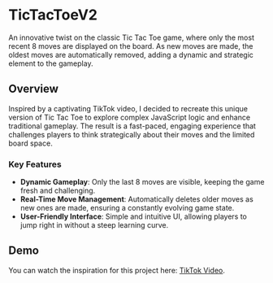 # TicTacToeV2

An innovative twist on the classic Tic Tac Toe game, where only the most recent 8 moves are displayed on the board. As new moves are made, the oldest moves are automatically removed, adding a dynamic and strategic element to the gameplay.

## Overview

Inspired by a captivating TikTok video, I decided to recreate this unique version of Tic Tac Toe to explore complex JavaScript logic and enhance traditional gameplay. The result is a fast-paced, engaging experience that challenges players to think strategically about their moves and the limited board space.

### Key Features
- **Dynamic Gameplay**: Only the last 8 moves are visible, keeping the game fresh and challenging.
- **Real-Time Move Management**: Automatically deletes older moves as new ones are made, ensuring a constantly evolving game state.
- **User-Friendly Interface**: Simple and intuitive UI, allowing players to jump right in without a steep learning curve.

## Demo

You can watch the inspiration for this project here: [TikTok Video](https://www.tiktok.com/@mumppaofficial/video/7356339410130013473).
